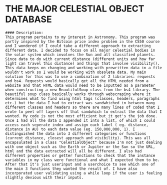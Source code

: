 # THE MAJOR CELESTIAL OBJECT DATABASE
    #### Description:
    This program pertains to my interest in Astronomy. This program was partly inspired by the Bitcoin price index problem in the CS50 course and I wondered if I could take a different approach to extracting different data. I decided to focus on all major celestial bodies in the solar system which involves the Sun and all classified planets. Since data to do with current distance (different units and how far light can travel this distance) and things that involve visibility(). This data keeps on changing and working with prewritten data in a file wouldn't work so I would be working with obsolete data. My main solution for this was to use a combination of 2 libraries: requests and bs4. Requests would basically get all the HTML needed from a website and that HTML data would need to be inputted as a parameter when constructing a new BeautifulSoup class from the bs4 library. The beautiful soup class basically works through webscraping where it determines what to find using html tags (classes, headers, paragraphs etc.) but the data I had to extract was sandwhiched in between many different classes and headers so there are many lines of coded that I wrote to peel off layers off that sandwhich to extract the data that I wanted. My code is not the most efficient but it get's the job done. Once I had all the data I appended it into a list, of which I could access each seperate index and assign each label ( eg. distance, distance in AU) to each data value (eg. 150,000,000, 1). I distinguished the data into 3 different categories or functions  (current distance, closest approach and visibility). This was all encapsulated in a class "CelestialObject" because I'm not just dealing with one object such as the Earth or Jupiter or the Sun so the URL, html and the data extracted will all be different. I also had different properties or getter functions to check that the instance variables in my class were functional and what I expected them to be. After that it's just userinput and a userchoice to see which one of the main 3 functions they wanted the result of. I have also incorporated user validating using a while loop if the user is feeling slightly devious with their inputs.
